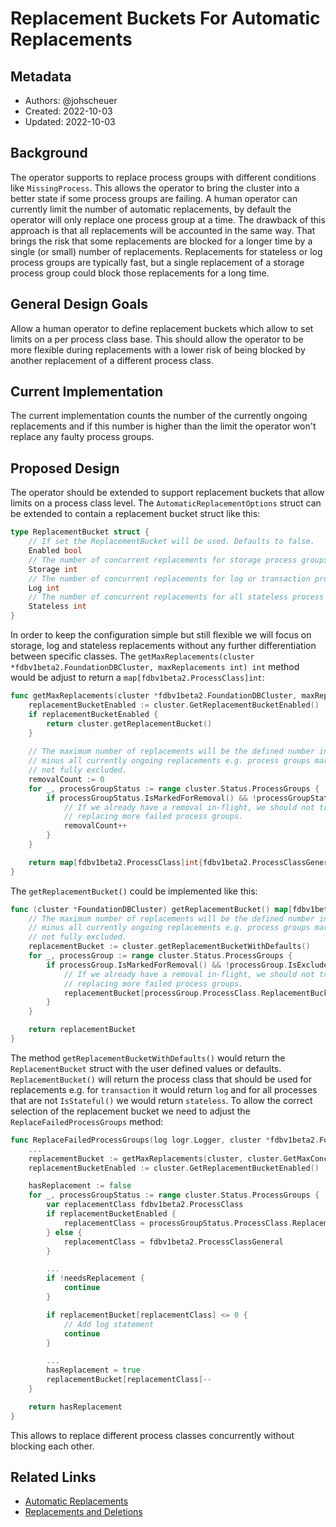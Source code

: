 # Replacement Buckets For Automatic Replacements

## Metadata

* Authors: @johscheuer
* Created: 2022-10-03
* Updated: 2022-10-03

## Background

The operator supports to replace process groups with different conditions like `MissingProcess`.
This allows the operator to bring the cluster into a better state if some process groups are failing.
A human operator can currently limit the number of automatic replacements, by default the operator will only replace one process group at a time.
The drawback of this approach is that all replacements will be accounted in the same way.
That brings the risk that some replacements are blocked for a longer time by a single (or small) number of replacements.
Replacements for stateless or log process groups are typically fast, but a single replacement of a storage process group could block those replacements for a long time.

## General Design Goals

Allow a human operator to define replacement buckets which allow to set limits on a per process class base.
This should allow the operator to be more flexible during replacements with a lower risk of being blocked by another replacement of a different process class.

## Current Implementation

The current implementation counts the number of the currently ongoing replacements and if this number is higher than the limit the operator won't replace any faulty process groups.

## Proposed Design

The operator should be extended to support replacement buckets that allow limits on a process class level.
The `AutomaticReplacementOptions` struct can be extended to contain a replacement bucket struct like this:


```go
type ReplacementBucket struct {
	// If set the ReplacementBucket will be used. Defaults to false.
	Enabled bool
	// The number of concurrent replacements for storage process groups. Defaults to 1.
	Storage int
	// The number of concurrent replacements for log or transaction process groups. Defaults to 1.
	Log int
	// The number of concurrent replacements for all stateless process groups. Defaults to 1.
	Stateless int
}
```

In order to keep the configuration simple but still flexible we will focus on storage, log and stateless replacements without any further differentiation between specific classes.
The `getMaxReplacements(cluster *fdbv1beta2.FoundationDBCluster, maxReplacements int) int` method would be adjust to return a `map[fdbv1beta2.ProcessClass]int`:

```go
func getMaxReplacements(cluster *fdbv1beta2.FoundationDBCluster, maxReplacements int) map[fdbv1beta2.ProcessClass]int {
	replacementBucketEnabled := cluster.GetReplacementBucketEnabled()
	if replacementBucketEnabled {
		return cluster.getReplacementBucket()
    }
	
	// The maximum number of replacements will be the defined number in the cluster spec
	// minus all currently ongoing replacements e.g. process groups marked for removal but
	// not fully excluded.
	removalCount := 0
	for _, processGroupStatus := range cluster.Status.ProcessGroups {
		if processGroupStatus.IsMarkedForRemoval() && !processGroupStatus.IsExcluded() {
			// If we already have a removal in-flight, we should not try
			// replacing more failed process groups.
			removalCount++
		}
	}

	return map[fdbv1beta2.ProcessClass]int{fdbv1beta2.ProcessClassGeneral: maxReplacements - removalCount}
}
```

The `getReplacementBucket()` could be implemented like this:

```go
func (cluster *FoundationDBCluster) getReplacementBucket() map[fdbv1beta2.ProcessClass]int {
	// The maximum number of replacements will be the defined number in the cluster spec
	// minus all currently ongoing replacements e.g. process groups marked for removal but
	// not fully excluded.
	replacementBucket := cluster.getReplacementBucketWithDefaults()
	for _, processGroup := range cluster.Status.ProcessGroups {
		if processGroup.IsMarkedForRemoval() && !processGroup.IsExcluded() {
			// If we already have a removal in-flight, we should not try
			// replacing more failed process groups.
			replacementBucket[processGroup.ProcessClass.ReplacementBucket()]--
		}
	}

	return replacementBucket
}
```

The method `getReplacementBucketWithDefaults()` would return the `ReplacementBucket` struct with the user defined values or defaults.
`ReplacementBucket()` will return the process class that should be used for replacements e.g. for `transaction` it would return `log` and for all processes that are not `IsStateful()` we would return `stateless`.
To allow the correct selection of the replacement bucket we need to adjust the `ReplaceFailedProcessGroups` method:

```go
func ReplaceFailedProcessGroups(log logr.Logger, cluster *fdbv1beta2.FoundationDBCluster, adminClient fdbadminclient.AdminClient) bool {
    ...
	replacementBucket := getMaxReplacements(cluster, cluster.GetMaxConcurrentAutomaticReplacements())
	replacementBucketEnabled := cluster.GetReplacementBucketEnabled()

	hasReplacement := false
	for _, processGroupStatus := range cluster.Status.ProcessGroups {
		var replacementClass fdbv1beta2.ProcessClass
		if replacementBucketEnabled {
			replacementClass = processGroupStatus.ProcessClass.ReplacementBucket()
		} else {
			replacementClass = fdbv1beta2.ProcessClassGeneral
		}

		...
        if !needsReplacement {
			continue
        }

		if replacementBucket[replacementClass] <= 0 {
			// Add log statement
			continue
        }

		...
        hasReplacement = true
        replacementBucket[replacementClass]--
	}

	return hasReplacement
}
```

This allows to replace different process classes concurrently without blocking each other.

## Related Links

- [Automatic Replacements](https://github.com/FoundationDB/fdb-kubernetes-operator/blob/main/docs/design/implemented/automatic_replacements.md)
- [Replacements and Deletions](https://github.com/FoundationDB/fdb-kubernetes-operator/blob/main/docs/manual/replacements_and_deletions.md)
